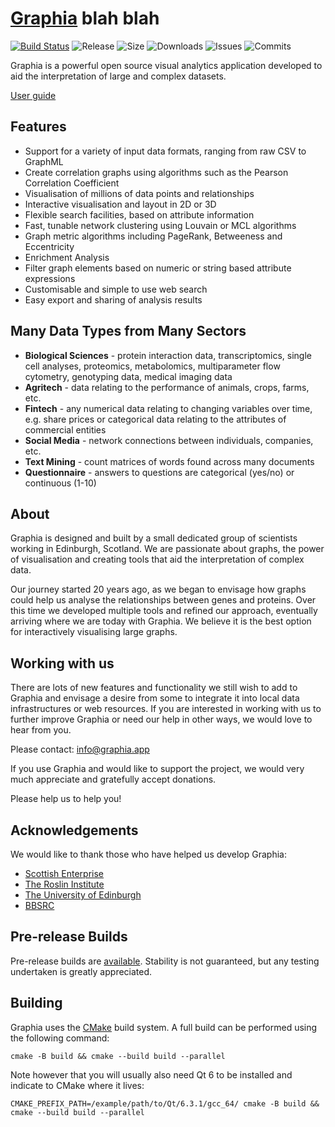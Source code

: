 # [Graphia](https://graphia.app/) blah blah

[![Build Status](https://github.com/graphia-app/graphia/workflows/Build/badge.svg)](https://github.com/graphia-app/graphia/actions?query=workflow%3ABuild)
![Release](https://img.shields.io/github/v/release/graphia-app/graphia)
![Size](https://img.shields.io/github/repo-size/graphia-app/graphia)
![Downloads](https://img.shields.io/github/downloads/graphia-app/graphia/total)
![Issues](https://img.shields.io/github/issues/graphia-app/graphia)
![Commits](https://img.shields.io/github/commit-activity/m/graphia-app/graphia)

Graphia is a powerful open source visual analytics application developed to aid the interpretation of large and complex datasets.

[User guide](https://graphia.app/userguide.html)

## **Features**

- Support for a variety of input data formats, ranging from raw CSV to GraphML
- Create correlation graphs using algorithms such as the Pearson Correlation Coefficient
- Visualisation of millions of data points and relationships
- Interactive visualisation and layout in 2D or 3D
- Flexible search facilities, based on attribute information
- Fast, tunable network clustering using Louvain or MCL algorithms
- Graph metric algorithms including PageRank, Betweeness and Eccentricity
- Enrichment Analysis
- Filter graph elements based on numeric or string based attribute expressions
- Customisable and simple to use web search
- Easy export and sharing of analysis results

## **Many Data Types from Many Sectors**

- **Biological Sciences** - protein interaction data, transcriptomics, single cell analyses, proteomics, metabolomics, multiparameter flow cytometry, genotyping data, medical imaging data
- **Agritech** - data relating to the performance of animals, crops, farms, etc.
- **Fintech** - any numerical data relating to changing variables over time, e.g. share prices or categorical data relating to the attributes of commercial entities
- **Social Media** - network connections between individuals, companies, etc.
- **Text Mining** - count matrices of words found across many documents
- **Questionnaire** - answers to questions are categorical (yes/no) or continuous (1-10)

## **About**

Graphia is designed and built by a small dedicated group of scientists working in Edinburgh, Scotland. We are passionate about graphs, the power of visualisation and creating tools that aid the interpretation of complex data. 

Our journey started 20 years ago, as we began to envisage how graphs could help us analyse the relationships between genes and proteins. Over this time we developed multiple tools and refined our approach, eventually arriving where we are today with Graphia. We believe it is the best option for interactively visualising large graphs.

## **Working with us**

There are lots of new features and functionality we still wish to add to Graphia and envisage a desire from some to integrate it into local data infrastructures or web resources. If you are interested in working with us to further improve Graphia or need our help in other ways, we would love to hear from you.

Please contact: <info@graphia.app>

If you use Graphia and would like to support the project, we would very much appreciate and gratefully accept donations.


Please help us to help you!

## **Acknowledgements** ##

We would like to thank those who have helped us develop Graphia:

* [Scottish Enterprise](https://www.scottish-enterprise.com/)
* [The Roslin Institute](https://www.roslin.ed.ac.uk/)
* [The University of Edinburgh](https://www.ed.ac.uk/)
* [BBSRC](https://bbsrc.ukri.org/)

## Pre-release Builds ##

Pre-release builds are [available](https://graphia.dev/?dir=Latest). Stability is not guaranteed, but any testing undertaken is greatly appreciated.

## Building ##

Graphia uses the [CMake](https://cmake.org/) build system. A full build can be performed using the following command:
```
cmake -B build && cmake --build build --parallel
```
Note however that you will usually also need Qt 6 to be installed and indicate to CMake where it lives:
```
CMAKE_PREFIX_PATH=/example/path/to/Qt/6.3.1/gcc_64/ cmake -B build && cmake --build build --parallel
```
